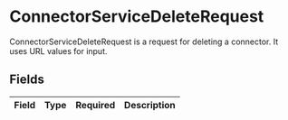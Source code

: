 # ConnectorServiceDeleteRequest

 ConnectorServiceDeleteRequest is a request for deleting a connector. It uses URL values for input.



## Fields

| Field       | Type        | Required    | Description |
| ----------- | ----------- | ----------- | ----------- |